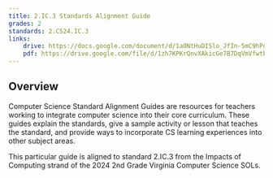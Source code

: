 ```yaml
---
title: 2.IC.3 Standards Alignment Guide
grades: 2
standards: 2.CS24.IC.3
links:
    drive: https://docs.google.com/document/d/1a0NtHuDISlo_JfIn-5mC9hPqj92YwSATw-KFRuKKAfU/edit?usp=drive_link
    pdf: https://drive.google.com/file/d/1zh7KPKrQnvXAkicGe7B7DqVmVfwtbyFd/view?usp=drive_link
---
```


## Overview

Computer Science Standard Alignment Guides are resources for teachers working to integrate computer science into their core curriculum. These guides explain the standards, give a sample activity or lesson that teaches the standard, and provide ways to incorporate CS learning experiences into other subject areas. 

This particular guide is aligned to standard 2.IC.3 from the Impacts of Computing strand of the 2024 2nd Grade Virginia Computer Science SOLs.